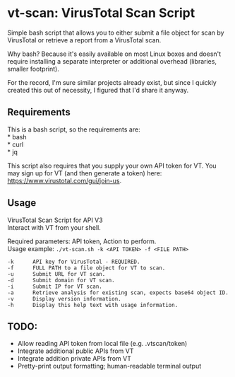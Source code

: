 # vt-scan: VirusTotal Scan Script  
Simple bash script that allows you to either submit a file object for scan by VirusTotal or retrieve a report from a VirusTotal scan.  


Why bash? Because it's easily available on most Linux boxes and doesn't require installing a separate interpreter or additional overhead (libraries, smaller footprint).  


For the record, I'm sure similar projects already exist, but since I quickly created this out of necessity, I figured that I'd share it anyway.  

## Requirements  
This is a bash script, so the requirements are:  
    * bash  
    * curl  
    * jq  

This script also requires that you supply your own API token for VT. You may sign up for VT (and then generate a token) here: https://www.virustotal.com/gui/join-us.  

## Usage  
VirusTotal Scan Script for API V3  
Interact with VT from your shell.  
  
Required parameters: API token, Action to perform.  
Usage example: `./vt-scan.sh -k <API TOKEN> -f <FILE PATH>`  

	-k		API key for VirusTotal - REQUIRED.  
	-f		FULL PATH to a file object for VT to scan.  
	-u		Submit URL for VT scan.  
	-d		Submit domain for VT scan.  
	-i		Submit IP for VT scan.  
	-a		Retrieve analysis for existing scan, expects base64 object ID.  
	-v		Display version information.  
	-h		Display this help text with usage information.  
  
## TODO:  
* Allow reading API token from local file (e.g. .vtscan/token)  
* Integrate additional public APIs from VT  
* Integrate addition private APIs from VT  
* Pretty-print output formatting; human-readable terminal output  

